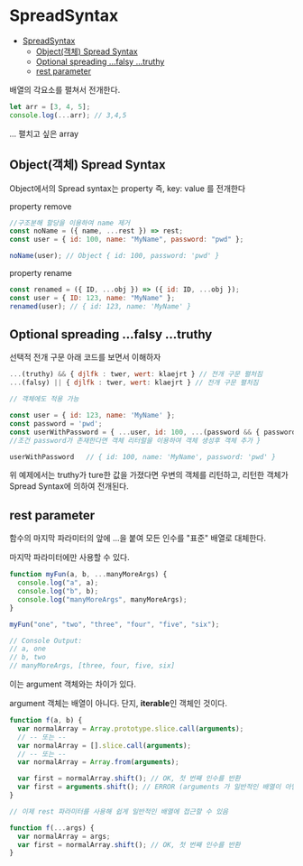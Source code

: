 # SpreadSyntax

- [SpreadSyntax](#spreadsyntax)
  - [Object(객체) Spread Syntax](#object객체-spread-syntax)
  - [Optional spreading ...falsy ...truthy](#optional-spreading-falsy-truthy)
  - [rest parameter](#rest-parameter)

배열의 각요소를 펼쳐서 전개한다.

```jsx
let arr = [3, 4, 5];
console.log(...arr); // 3,4,5
```

... 펼치고 싶은 array

## Object(객체) Spread Syntax

Object에서의 Spread syntax는 property 즉, key: value 를 전개한다

property remove

```jsx
//구조분해 할당을 이용하여 name 제거
const noName = ({ name, ...rest }) => rest;
const user = { id: 100, name: "MyName", password: "pwd" };

noName(user); // Object { id: 100, password: 'pwd' }
```

property rename

```jsx
const renamed = ({ ID, ...obj }) => ({ id: ID, ...obj });
const user = { ID: 123, name: "MyName" };
renamed(user); // { id: 123, name: 'MyName' }
```

## Optional spreading ...falsy ...truthy

선택적 전개 구문
아래 코드를 보면서 이해하자

```jsx
...(truthy) && { djlfk : twer, wert: klaejrt } // 전개 구문 펼처짐
...(falsy) || { djlfk : twer, wert: klaejrt } // 전개 구문 펼처짐

// 객체에도 적용 가능

const user = { id: 123, name: 'MyName' };
const password = 'pwd';
const userWithPassword = { ...user, id: 100, ...(password && { password })
//조건 password가 존재한다면 객체 리터럴을 이용하여 객체 생성후 객체 추가 }

userWithPassword   // { id: 100, name: 'MyName', password: 'pwd' }

```

위 예제에서는 truthy가 ture한 값을 가졌다면 우변의 객체를 리턴하고,
리턴한 객체가 Spread Syntax에 의하여 전개된다.

## rest parameter

함수의 마지막 파라미터의 앞에 ...을 붙여 모든 인수를 "표준" 배열로 대체한다.

마지막 파라미터에만 사용할 수 있다.

```jsx
function myFun(a, b, ...manyMoreArgs) {
  console.log("a", a);
  console.log("b", b);
  console.log("manyMoreArgs", manyMoreArgs);
}

myFun("one", "two", "three", "four", "five", "six");

// Console Output:
// a, one
// b, two
// manyMoreArgs, [three, four, five, six]
```

이는 argument 객체와는 차이가 있다.

argument 객체는 배열이 아니다. 단지, **iterable**인 객체인 것이다.

```jsx
function f(a, b) {
  var normalArray = Array.prototype.slice.call(arguments);
  // -- 또는 --
  var normalArray = [].slice.call(arguments);
  // -- 또는 --
  var normalArray = Array.from(arguments);

  var first = normalArray.shift(); // OK, 첫 번째 인수를 반환
  var first = arguments.shift(); // ERROR (arguments 가 일반적인 배열이 아님)
}

// 이제 rest 파라미터를 사용해 쉽게 일반적인 배열에 접근할 수 있음

function f(...args) {
  var normalArray = args;
  var first = normalArray.shift(); // OK, 첫 번째 인수를 반환
}
```

